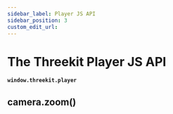 ```yaml
---
sidebar_label: Player JS API
sidebar_position: 3
custom_edit_url:
---
```


# The Threekit Player JS API

**`window.threekit.player`**

## camera.zoom()
